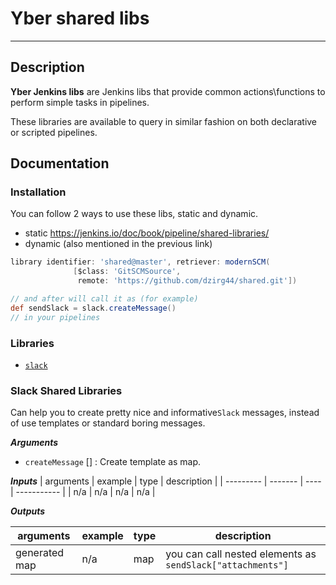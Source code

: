 # Yber shared libs
---

## Description
**Yber Jenkins libs** are  Jenkins libs that provide common actions\functions to perform simple tasks in pipelines.

These libraries are available to query in similar fashion on both declarative or scripted pipelines.

## Documentation

### Installation
 You can follow 2 ways to use these libs, static and dynamic.
* static https://jenkins.io/doc/book/pipeline/shared-libraries/
* dynamic (also mentioned in the previous link)
```groovy
library identifier: 'shared@master', retriever: modernSCM(
              [$class: 'GitSCMSource',
               remote: 'https://github.com/dzirg44/shared.git'])

// and after will call it as (for example)
def sendSlack = slack.createMessage()
// in your pipelines
```


### Libraries

* [`slack`](#slack)


<a name="slack"/>

### Slack Shared Libraries

Can help you to create pretty nice and informative`Slack` messages, instead of use templates or standard boring messages.

___Arguments___
* `createMessage` [] : Create template as map.

___Inputs___
| arguments | example | type | description |
| --------- | ------- | ---- | ----------- |
| n/a       | n/a     | n/a  | n/a         |

___Outputs___

| arguments     | example | type | description                                                |
| ------------- | ------- | ---- | ---------------------------------------------------------- |
| generated map | n/a     | map  | you can call nested elements as `sendSlack["attachments"]` |

